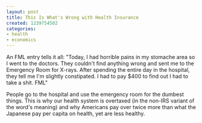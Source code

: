 ```yaml
---
layout: post
title: This Is What's Wrong with Health Insurance
created: 1239754502
categories:
- health
- economics
---
```

An FML entry tells it all: "Today, I had horrible pains in my stomache area so I went to the doctors. They couldn't find anything wrong and sent me to the Emergency Room for X-rays. After spending the entire day in the hospital, they tell me I'm slightly constipated. I had to pay $400 to find out I had to take a shit. FML"

People go to the hospital and use the emergency room for the dumbest things. This is why our health system is overtaxed (in the non-IRS variant of the word's meaning) and why Americans pay over twice more than what the Japanese pay per capita on health, yet are less healthy.
